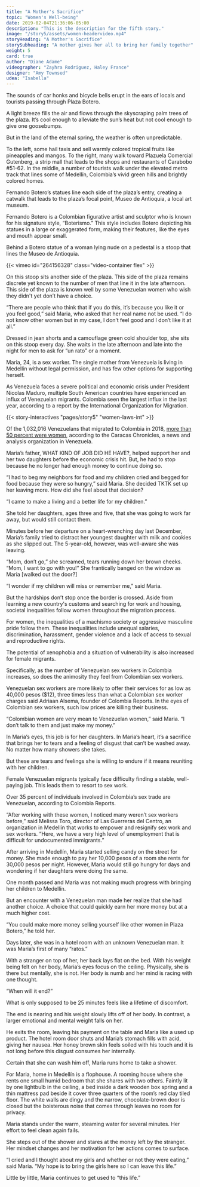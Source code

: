 ```yaml
---
title: "A Mother's Sacrifice"
topic: "Women's Well-being"
date: 2019-02-04T21:36:06-05:00
description: "This is the description for the fifth story."
image: "/story5/assets/women-headervideo.mp4"
storyHeading: "A Mother's Sacrifice"
storySubheading: "A mother gives her all to bring her family together"
weight: 5
card: true
author: "Diane Adame"
videographer: "Zayhra Rodriguez, Haley France"
designer: "Amy Townsed"
udea: "Isabella"
---
```

<p class="drop-cap">The sounds of car honks and bicycle bells erupt in the ears of locals and tourists passing through Plaza Botero.</p>

A light breeze fills the air and flows through the skyscraping palm trees of the plaza. It’s cool enough to alleviate the sun’s heat but not cool enough to give one goosebumps.

But in the land of the eternal spring, the weather is often unpredictable.

To the left, some hail taxis and sell warmly colored tropical fruits like pineapples and mangos. To the right, many walk toward Plazuela Comercial Gutenberg, a strip mall that leads to the shops and restaurants of Carabobo #51-62. In the middle, a number of tourists walk under the elevated metro track that lines some of Medellín, Colombia’s vivid green hills and brightly colored homes.

Fernando Botero’s statues line each side of the plaza’s entry, creating a catwalk that leads to the plaza’s focal point, Museo de Antioquia, a local art museum.

Fernando Botero is a Colombian figurative artist and sculptor who is known for his signature style, “Boterismo.” This style includes Botero depicting his statues in a large or exaggerated form, making their features, like the eyes and mouth appear small.

Behind a Botero statue of a woman lying nude on a pedestal is a stoop that lines the Museo de Antioquia.

<div id="video-top"></div>

<!-- Women's video goes here -->
{{< vimeo id="264156328" class="video-container flex" >}}

On this stoop sits another side of the plaza. This side of the plaza remains discrete yet known to the number of men that line it in the late afternoon. This side of the plaza is known well by some Venezuelan women who wish they didn't yet don’t have a choice.

“There are people who think that if you do this, it’s because you like it or you feel good,” said Maria, who asked that her real name not be used. “I do not know other women but in my case, I don’t feel good and I don’t like it at all.”

Dressed in jean shorts and a camouflage green cold shoulder top, she sits on this stoop every day. She waits in the late afternoon and late into the night for men to ask for “un rato” or a moment.

Maria, 24, is a sex worker. The single mother from Venezuela is living in Medellin without legal permission, and has few other options for supporting herself.

As Venezuela faces a severe political and economic crisis under President Nicolas Maduro, multiple South American countries have experienced an influx of Venezuelan migrants. Colombia seen the largest influx in the last year, according to a report by the International Organization for Migration.

{{< story-interactives "pages/story5" "women-laws-int" >}}

Of the 1,032,016 Venezuelans that migrated to Colombia in 2018, <a href="#">more than 50 percent were women</a>, according to the Caracas Chronicles, a news and analysis organization in Venezuela.

Maria’s father, WHAT KIND OF JOB DID HE HAVE?, helped support her and her two daughters before the economic crisis hit. But, he had to stop because he no longer had enough money to continue doing so.

“I had to beg my neighbors for food and my children cried and begged for food because they were so hungry,” said Maria. She decided TKTK set up her leaving more. How did she feel about that decision?

“I came to make a living and a better life for my children.”

She told her daughters, ages three and five, that she was going to work far away, but would still contact them.

Minutes before her departure on a heart-wrenching day last December, Maria’s family tried to distract her youngest daughter with milk and cookies as she slipped out. The 5-year-old, however, was well-aware she was leaving.

“Mom, don’t go,” she screamed, tears running down her brown cheeks. “Mom, I want to go with you!” She frantically banged on the window as Maria [walked out the door?]

“I wonder if my children will miss or remember me,” said Maria.

But the hardships don’t stop once the border is crossed. Aside from learning a new country's customs and searching for work and housing, societal inequalities follow women throughout the migration process.

For women, the inequalities of a machismo society or aggressive masculine pride follow them. These inequalities include unequal salaries, discrimination, harassment, gender violence and a lack of access to sexual and reproductive rights.

The potential of xenophobia and a situation of vulnerability is also increased for female migrants.

Specifically, as the number of Venezuelan sex workers in Colombia increases, so does the animosity they feel from Colombian sex workers.

Venezuelan sex workers are more likely to offer their services for as low as 40,000 pesos ($12), three times less than what a Colombian sex worker charges said Adriaan Alsema, founder of Colombia Reports. In the eyes of Colombian sex workers, such low prices are killing their business.

“Colombian women are very mean to Venezuelan women,” said Maria. “I don’t talk to them and just make my money.”

In Maria’s eyes, this job is for her daughters. In Maria’s heart, it’s a sacrifice that brings her to tears and a feeling of disgust that can’t be washed away. No matter how many showers she takes.

But these are tears and feelings she is willing to endure if it means reuniting with her children.

Female Venezuelan migrants typically face difficulty finding a stable, well-paying job. This leads them to resort to sex work.

Over 35 percent of individuals involved in Colombia’s sex trade are Venezuelan, according to Colombia Reports.

“After working with these women, I noticed many weren’t sex workers before,” said Melissa Toro, director of Las Guerreras del Centro, an organization in Medellín that works to empower and resignify sex work and sex workers. “Here, we have a very high level of unemployment that is difficult for undocumented immigrants.”

After arriving in Medellín, Maria started selling candy on the street for money. She made enough to pay her 10,000 pesos of a room she rents for 30,000 pesos per night. However, Maria would still go hungry for days and wondering if her daughters were doing the same.

One month passed and Maria was not making much progress with bringing her children to Medellín.

But an encounter with a Venezuelan man made her realize that she had another choice. A choice that could quickly earn her more money but at a much higher cost.

“You could make more money selling yourself like other women in Plaza Botero,” he told her.

Days later, she was in a hotel room with an unknown Venezuelan man. It was Maria’s first of many “ratos.”  

With a stranger on top of her, her back lays flat on the bed. With his weight being felt on her body, Maria’s eyes focus on the ceiling. Physically, she is there but mentally, she is not. Her body is numb and her mind is racing with one thought.

“When will it end?”

What is only supposed to be 25 minutes feels like a lifetime of discomfort.

The end is nearing and his weight slowly lifts off of her body. In contrast, a larger emotional and mental weight falls on her.

He exits the room, leaving his payment on the table and Maria like a used up product. The hotel room door shuts and Maria’s stomach fills with acid, giving her nausea. Her honey brown skin feels soiled with his touch and it is not long before this disgust consumes her internally.

Certain that she can wash him off, Maria runs home to take a shower.

For Maria, home in Medellín is a flophouse. A rooming house where she rents one small humid bedroom that she shares with two others. Faintly lit by one lightbulb in the ceiling, a bed inside a dark wooden box spring and a thin mattress pad beside it cover three quarters of the room’s red clay tiled floor. The white walls are dingy and the narrow, chocolate-brown door is closed but the boisterous noise that comes through leaves no room for privacy.  

Maria stands under the warm, steaming water for several minutes. Her effort to feel clean again fails.

She steps out of the shower and stares at the money left by the stranger. Her mindset changes and her motivation for her actions comes to surface.  

“I cried and I thought about my girls and whether or not they were eating,” said Maria. “My hope is to bring the girls here so I can leave this life.”

Little by little, Maria continues to get used to “this life.”
